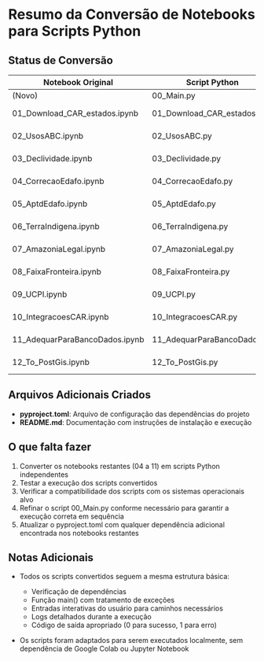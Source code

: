 # Resumo da Conversão de Notebooks para Scripts Python

## Status de Conversão

| Notebook Original | Script Python | Status |
|-------------------|---------------|--------|
| (Novo) | 00_Main.py | ✅ Criado |
| 01_Download_CAR_estados.ipynb | 01_Download_CAR_estados.py | ✅ Convertido |
| 02_UsosABC.ipynb | 02_UsosABC.py | ✅ Convertido |
| 03_Declividade.ipynb | 03_Declividade.py | ✅ Convertido |
| 04_CorrecaoEdafo.ipynb | 04_CorrecaoEdafo.py | ❌ Pendente |
| 05_AptdEdafo.ipynb | 05_AptdEdafo.py | ❌ Pendente |
| 06_TerraIndigena.ipynb | 06_TerraIndigena.py | ❌ Pendente |
| 07_AmazoniaLegal.ipynb | 07_AmazoniaLegal.py | ❌ Pendente |
| 08_FaixaFronteira.ipynb | 08_FaixaFronteira.py | ❌ Pendente |
| 09_UCPI.ipynb | 09_UCPI.py | ❌ Pendente |
| 10_IntegracoesCAR.ipynb | 10_IntegracoesCAR.py | ❌ Pendente |
| 11_AdequarParaBancoDados.ipynb | 11_AdequarParaBancoDados.py | ❌ Pendente |
| 12_To_PostGis.ipynb | 12_To_PostGis.py | ✅ Convertido |

## Arquivos Adicionais Criados

- **pyproject.toml**: Arquivo de configuração das dependências do projeto
- **README.md**: Documentação com instruções de instalação e execução

## O que falta fazer

1. Converter os notebooks restantes (04 a 11) em scripts Python independentes
2. Testar a execução dos scripts convertidos
3. Verificar a compatibilidade dos scripts com os sistemas operacionais alvo
4. Refinar o script 00_Main.py conforme necessário para garantir a execução correta em sequência
5. Atualizar o pyproject.toml com qualquer dependência adicional encontrada nos notebooks restantes

## Notas Adicionais

- Todos os scripts convertidos seguem a mesma estrutura básica:
  - Verificação de dependências
  - Função main() com tratamento de exceções
  - Entradas interativas do usuário para caminhos necessários
  - Logs detalhados durante a execução
  - Código de saída apropriado (0 para sucesso, 1 para erro)

- Os scripts foram adaptados para serem executados localmente, sem dependência de Google Colab ou Jupyter Notebook 